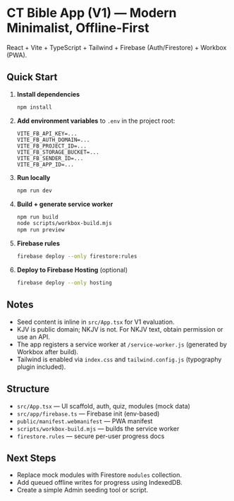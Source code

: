 
# CT Bible App (V1) — Modern Minimalist, Offline-First

React + Vite + TypeScript + Tailwind + Firebase (Auth/Firestore) + Workbox (PWA).

## Quick Start

1. **Install dependencies**
   ```bash
   npm install
   ```

2. **Add environment variables** to `.env` in the project root:
   ```env
   VITE_FB_API_KEY=...
   VITE_FB_AUTH_DOMAIN=...
   VITE_FB_PROJECT_ID=...
   VITE_FB_STORAGE_BUCKET=...
   VITE_FB_SENDER_ID=...
   VITE_FB_APP_ID=...
   ```

3. **Run locally**
   ```bash
   npm run dev
   ```

4. **Build + generate service worker**
   ```bash
   npm run build
   node scripts/workbox-build.mjs
   npm run preview
   ```

5. **Firebase rules**
   ```bash
   firebase deploy --only firestore:rules
   ```

6. **Deploy to Firebase Hosting** (optional)
   ```bash
   firebase deploy --only hosting
   ```

## Notes

- Seed content is inline in `src/App.tsx` for V1 evaluation.
- KJV is public domain; NKJV is not. For NKJV text, obtain permission or use an API.
- The app registers a service worker at `/service-worker.js` (generated by Workbox after build).
- Tailwind is enabled via `index.css` and `tailwind.config.js` (typography plugin included).

## Structure

- `src/App.tsx` — UI scaffold, auth, quiz, modules (mock data)
- `src/app/firebase.ts` — Firebase init (env-based)
- `public/manifest.webmanifest` — PWA manifest
- `scripts/workbox-build.mjs` — builds the service worker
- `firestore.rules` — secure per-user progress docs

## Next Steps
- Replace mock modules with Firestore `modules` collection.
- Add queued offline writes for progress using IndexedDB.
- Create a simple Admin seeding tool or script.

